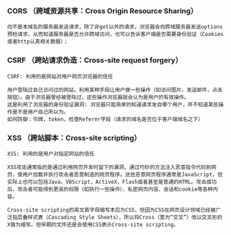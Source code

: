 ### CORS （跨域资源共享：Cross Origin Resource Sharing）
    向不是本域名的服务器发送请求，除了非get以外的请求，浏览器会向跨域服务器发送options预检请求，从而知道服务器是否允许跨域访问，也可以告诉客户端是否需要身份验证（Cookies或者http认真相关数据）；

 ### CSRF （跨站请求伪造：Cross-site request forgery）
    CSRF: 利用的是网站对用户网页浏览器的信任

    用户登陆过自己访问过的网站，利用某种手段让用户做一些操作（如访问图片，发送邮件，点击按钮）。由于浏览器曾经被登陆过，这些操作浏览器就会认为是用户的有效操作。
    这是利用了浏览器的身份验证漏洞: 浏览器只能简单的知道请求发自哪个用户，并不知道某些操作是不是用户自己所以为。
    如何防御：令牌，token，检查Referer字段（请求的域名是否位于客户端域名之下）
    
 
 ### XSS （跨站脚本：Cross-site scripting）
    XSS: 利用的是用户对指定网站的信任

    XSS攻击通常指的是通过利用网页开发时留下的漏洞，通过巧妙的方法注入恶意指令代码到网页，使用户加载并执行攻击者恶意制造的网页程序。这些恶意网页程序通常是JavaScript，但实际上也可以包括Java，VBScript，ActiveX，Flash或者甚至是普通的HTML。攻击成功后，攻击者可能得到更高的权限（如执行一些操作）、私密网页内容、会话和cookie等各种内容。

    Cross-site scripting的英文首字母缩写本应为CSS，但因为CSS在网页设计领域已经被广泛指层叠样式表（Cascading Style Sheets），所以将Cross（意为“交叉”）改以交叉形的X做为缩写。但早期的文件还是会使用CSS表示Cross-site scripting。
    
       
